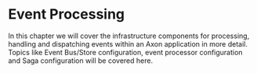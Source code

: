 # Event Processing

In this chapter we will cover the infrastructure components for processing, handling and dispatching events within an Axon application in more detail. Topics like Event Bus/Store configuration, event processor configuration and Saga configuration will be covered here.

